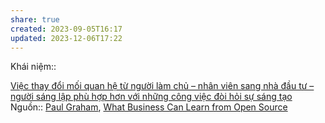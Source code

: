 ```yaml
---
share: true
created: 2023-09-05T16:17
updated: 2023-12-06T17:22
---
```


Khái niệm:: 

[Việc thay đổi mối quan hệ từ người làm chủ – nhân viên sang nhà đầu tư – người sáng lập phù hợp hơn với những công việc đòi hỏi sự sáng tạo](../X%C3%A2y%20d%E1%BB%B1ng%20nh%C3%B3m,%20qu%E1%BA%A3n%20l%C3%BD%20nh%C3%A2n%20s%E1%BB%B1/Vi%E1%BB%87c%20thay%20%C4%91%E1%BB%95i%20m%E1%BB%91i%20quan%20h%E1%BB%87%20t%E1%BB%AB%20ng%C6%B0%E1%BB%9Di%20l%C3%A0m%20ch%E1%BB%A7%20%E2%80%93%20nh%C3%A2n%20vi%C3%AAn%20sang%20nh%C3%A0%20%C4%91%E1%BA%A7u%20t%C6%B0%20%E2%80%93%20ng%C6%B0%E1%BB%9Di%20s%C3%A1ng%20l%E1%BA%ADp%20ph%C3%B9%20h%E1%BB%A3p%20h%C6%A1n%20v%E1%BB%9Bi%20nh%E1%BB%AFng%20c%C3%B4ng%20vi%E1%BB%87c%20%C4%91%C3%B2i%20h%E1%BB%8Fi%20s%E1%BB%B1%20s%C3%A1ng%20t%E1%BA%A1o.md) 
Nguồn:: [Paul Graham](../../%CE%9E%20Ngu%E1%BB%93n/Paul%20Graham.md), [What Business Can Learn from Open Source](http://www.paulgraham.com/opensource.html)